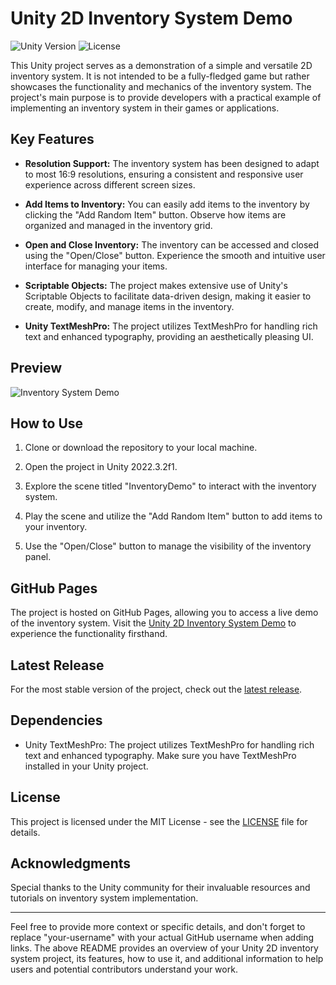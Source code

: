 # Unity 2D Inventory System Demo

![Unity Version](https://img.shields.io/badge/Unity-2022.3.2f1-green.svg)
![License](https://img.shields.io/badge/license-MIT-blue.svg)

This Unity project serves as a demonstration of a simple and versatile 2D inventory system. It is not intended to be a fully-fledged game but rather showcases the functionality and mechanics of the inventory system. The project's main purpose is to provide developers with a practical example of implementing an inventory system in their games or applications.

## Key Features

- **Resolution Support:** The inventory system has been designed to adapt to most 16:9 resolutions, ensuring a consistent and responsive user experience across different screen sizes.

- **Add Items to Inventory:** You can easily add items to the inventory by clicking the "Add Random Item" button. Observe how items are organized and managed in the inventory grid.

- **Open and Close Inventory:** The inventory can be accessed and closed using the "Open/Close" button. Experience the smooth and intuitive user interface for managing your items.

- **Scriptable Objects:** The project makes extensive use of Unity's Scriptable Objects to facilitate data-driven design, making it easier to create, modify, and manage items in the inventory.

- **Unity TextMeshPro:** The project utilizes TextMeshPro for handling rich text and enhanced typography, providing an aesthetically pleasing UI.

## Preview

![Inventory System Demo](link_to_preview.gif)

## How to Use

1. Clone or download the repository to your local machine.

2. Open the project in Unity 2022.3.2f1.

3. Explore the scene titled "InventoryDemo" to interact with the inventory system.

4. Play the scene and utilize the "Add Random Item" button to add items to your inventory.

5. Use the "Open/Close" button to manage the visibility of the inventory panel.

## GitHub Pages

The project is hosted on GitHub Pages, allowing you to access a live demo of the inventory system. Visit the [Unity 2D Inventory System Demo](https://your-username.github.io/Unity2D-Inventory-System-Demo) to experience the functionality firsthand.

## Latest Release

For the most stable version of the project, check out the [latest release](https://github.com/your-username/Unity2D-Inventory-System-Demo/releases/latest).

## Dependencies

- Unity TextMeshPro: The project utilizes TextMeshPro for handling rich text and enhanced typography. Make sure you have TextMeshPro installed in your Unity project.

## License

This project is licensed under the MIT License - see the [LICENSE](LICENSE) file for details.

## Acknowledgments

Special thanks to the Unity community for their invaluable resources and tutorials on inventory system implementation.

---

Feel free to provide more context or specific details, and don't forget to replace "your-username" with your actual GitHub username when adding links. The above README provides an overview of your Unity 2D inventory system project, its features, how to use it, and additional information to help users and potential contributors understand your work.
